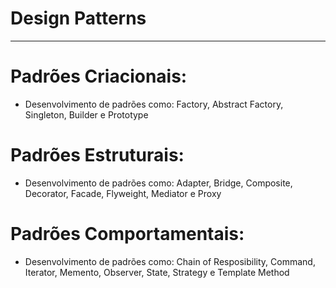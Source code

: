 # Design Patterns 

---------------------------------------------------------------------------------------------------------------------------------

# Padrões Criacionais:
- Desenvolvimento de padrões como: Factory, Abstract Factory, Singleton, Builder e Prototype

# Padrões Estruturais:
- Desenvolvimento de padrões como: Adapter, Bridge, Composite, Decorator, Facade, Flyweight, Mediator e Proxy

# Padrões Comportamentais:
- Desenvolvimento de padrões como: Chain of Resposibility, Command, Iterator, Memento, Observer, State, Strategy e Template Method
